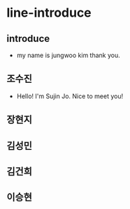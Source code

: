 # line-introduce

## introduce
- my name is jungwoo kim thank you.

## 조수진
- Hello! I'm Sujin Jo. Nice to meet you!

## 장현지

## 김성민

## 김건희

## 이승현
